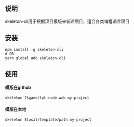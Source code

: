 ## 说明
  skeleton-cli用于根据项目模版来新建项目，适合各类编程语言项目

## 安装
```
npm install -g skeleton-cli
# OR
yarn global add skeleton-cli
```

## 使用
#### 模版在github
```
skeleton 7kgame/tpl-node-web my-project
```
#### 模版在本地
```
skeleton $local/template/path my-project
```
